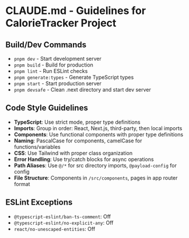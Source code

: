 # CLAUDE.md - Guidelines for CalorieTracker Project

## Build/Dev Commands
- `pnpm dev` - Start development server
- `pnpm build` - Build for production
- `pnpm lint` - Run ESLint checks
- `pnpm generate:types` - Generate TypeScript types
- `pnpm start` - Start production server
- `pnpm devsafe` - Clean .next directory and start dev server

## Code Style Guidelines
- **TypeScript**: Use strict mode, proper type definitions
- **Imports**: Group in order: React, Next.js, third-party, then local imports
- **Components**: Use functional components with proper type definitions
- **Naming**: PascalCase for components, camelCase for functions/variables
- **CSS**: Use Tailwind with proper class organization
- **Error Handling**: Use try/catch blocks for async operations
- **Path Aliases**: Use `@/*` for src directory imports, `@payload-config` for config
- **File Structure**: Components in `/src/components`, pages in app router format

## ESLint Exceptions
- `@typescript-eslint/ban-ts-comment`: Off
- `@typescript-eslint/no-explicit-any`: Off
- `react/no-unescaped-entities`: Off